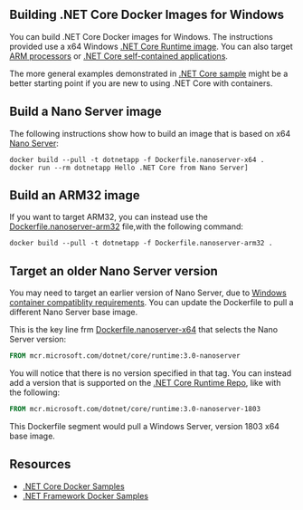 ## Building .NET Core Docker Images for Windows

You can build .NET Core Docker images for Windows. The instructions provided use a x64 Windows [.NET Core Runtime image](https://hub.docker.com/_/microsoft-dotnet-core-runtime/). You can also target [ARM processors](dotnet-docker-arm64.md) or [.NET Core self-contained applications](dotnet-docker-selfcontained.md).

The more general examples demonstrated in [.NET Core sample](README.md) might be a better starting point if you are new to using .NET Core with containers.

## Build a Nano Server image

The following instructions show how to build an image that is based on x64 [Nano Server](https://hub.docker.com/_/microsoft-windows-nanoserver):

```console
docker build --pull -t dotnetapp -f Dockerfile.nanoserver-x64 .
docker run --rm dotnetapp Hello .NET Core from Nano Server]
```

## Build an ARM32 image

If you want to target ARM32, you can instead use the [Dockerfile.nanoserver-arm32](Dockerfile.nanoserver-arm32) file,with the following command:

```console
docker build --pull -t dotnetapp -f Dockerfile.nanoserver-arm32 .
```

## Target an older Nano Server version

You may need to target an earlier version of Nano Server, due to [Windows container compatiblity requirements](https://docs.microsoft.com/virtualization/windowscontainers/deploy-containers/version-compatibility). You can update the Dockerfile to pull a different Nano Server base image.

This is the key line frm [Dockerfile.nanoserver-x64](Dockerfile.nanoserver-x64) that selects the Nano Server version:

```Dockerfile
FROM mcr.microsoft.com/dotnet/core/runtime:3.0-nanoserver
```

You will notice that there is no version specified in that tag. You can instead add a version that is supported on the [.NET Core Runtime Repo](https://hub.docker.com/_/microsoft-dotnet-core-runtime/), like with the following:


```Dockerfile
FROM mcr.microsoft.com/dotnet/core/runtime:3.0-nanoserver-1803
```

This Dockerfile segment would pull a Windows Server, version 1803 x64 base image.

## Resources

* [.NET Core Docker Samples](../README.md)
* [.NET Framework Docker Samples](https://github.com/microsoft/dotnet-framework-docker/blob/master/samples/README.md)
